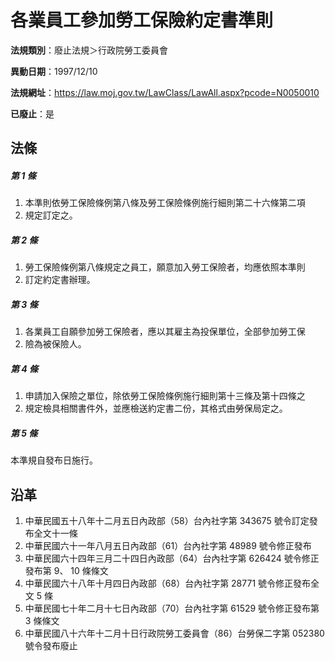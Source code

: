 # 各業員工參加勞工保險約定書準則

**法規類別**：廢止法規＞行政院勞工委員會

**異動日期**：1997/12/10  

**法規網址**：https://law.moj.gov.tw/LawClass/LawAll.aspx?pcode=N0050010

**已廢止**：是



## 法條
##### 第 1 條
1. 本準則依勞工保險條例第八條及勞工保險條例施行細則第二十六條第二項
1. 規定訂定之。

##### 第 2 條
1. 勞工保險條例第八條規定之員工，願意加入勞工保險者，均應依照本準則
1. 訂定約定書辦理。

##### 第 3 條
1. 各業員工自願參加勞工保險者，應以其雇主為投保單位，全部參加勞工保
1. 險為被保險人。

##### 第 4 條
1. 申請加入保險之單位，除依勞工保險條例施行細則第十三條及第十四條之
1. 規定檢具相關書件外，並應檢送約定書二份，其格式由勞保局定之。

##### 第 5 條
本準規自發布日施行。

## 沿革
1. 中華民國五十八年十二月五日內政部（58）台內社字第 343675 號令訂定發布全文十一條
1. 中華民國六十一年八月五日內政部（61）台內社字第 48989  號令修正發布
1. 中華民國六十四年三月二十四日內政部（64）台內社字第 626424 號令修正發布第 9、 10 條條文
1. 中華民國六十八年十月四日內政部（68）台內社字第 28771  號令修正發布全文 5  條
1. 中華民國七十年二月十七日內政部（70）台內社字第 61529  號令修正發布第 3  條條文
1. 中華民國八十六年十二月十日行政院勞工委員會（86）台勞保二字第 052380 號令發布廢止
